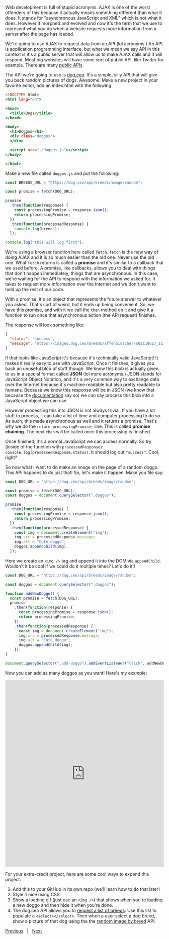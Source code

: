 Web development is full of stupid acronyms. AJAX is one of the worst offenders of this because it actually means something different than what it does. It stands for "asynchronous JavaScript and XML" which is not what it does. However it morphed and evolved and now it's the term that we use to represent what you do when a website requests more information from a server after the page has loaded.

We're going to use AJAX to request data from an API (lol acronyms.) An API is application programming interface, but what we mean we say API in this context is it's a public server that will allow us to make AJAX calls and it will respond. Most big websites will have some sort of public API, like Twitter for example. There are many [public APIs][api].

The API we're going to use is [dog.ceo][dog]. It's a simple, silly API that will give you back random pictures of dogs. Awesome. Make a new project in your favorite editor, add an index.html with the following:

```htm
<!DOCTYPE html>
<html lang="en">

<head>
  <title>Dogs</title>
</head>

<body>
  <h1>Doggos</h1>
  <div class="doggos">
  </div>

  <script src="./doggos.js"></script>
</body>

</html>
```

Make a new file called `doggos.js` and put the following:

```js
const BREEDS_URL = "https://dog.ceo/api/breeds/image/random";

const promise = fetch(DOG_URL);

promise
  .then(function(response) {
    const processingPromise = response.json();
    return processingPromise;
  })
  .then(function(processedResponse) {
    console.log(breeds);
  });

console.log("this will log first");
```

We're using a browser function here called `fetch`. `fetch` is the new way of doing AJAX and it is so much easier than the old one. Never use the old one. What `fetch` returns is called a **promise** and it's similar to a callback that we used before. A promise, like callbacks, allows you to deal with things that don't happen immediately, things that are asynchronous. In this case, we're waiting for the API to respond with the information we asked for. It takes to request more information over the Internet and we don't want to hold up the rest of our code.

With a promise, it's an object that represents the future answer to whatever you asked. That's sort of weird, but it ends up being convenient. So, we have this promise, and with it we call the `then` method on it and give it a function to run once that asynchronous action (the API request) finishes.

The response will look something like:

```json
{
  "status": "success",
  "message": "https://images.dog.ceo/breeds/affenpinscher/n02110627_11783.jpg"
}
```

If that looks like JavaScript it's because it's technically valid JavaScript! It makes it really easy to use with JavaScript. Once it finishes, it gives you back an unuseful blob of stuff though. We know this blob is actually given to us in a special format called **JSON** (lol more acronyms.) JSON stands for JavaScript Object Notation, and it's a very common way to exchange data over the Internet because it's machine readable but also pretty readable to humans. Because we know this response will be in JSON (we know that because the [documentation][docs] say so) we can say process this blob into a JavaScript object we can use.

However processing this into JSON is not always trivial. If you have a lot stuff to process, it can take a lot of time and computer processing to do so. As such, this made asynchronous as well and it returns a promise. That's why we do the `return processingPromise;` line. This is called **promise chaining**. The next `then` will be called once this processing is finished.

Once finished, it's a normal JavaScript we can access normally. So try (inside of the function with `processedResponse`): `console.log(processedResponse.status)`. It should log out `"success"`. Cool, right?

So now what I want to do make an image on the page of a random doggo. This API happens to do just that! So, let's make it happen. Make you file say:

```js
const DOG_URL = "https://dog.ceo/api/breeds/image/random";

const promise = fetch(DOG_URL);
const doggos = document.querySelector(".doggos");

promise
  .then(function(response) {
    const processingPromise = response.json();
    return processingPromise;
  })
  .then(function(processedResponse) {
    const img = document.createElement("img");
    img.src = processedResponse.message;
    img.alt = "Cute doggo";
    doggos.appendChild(img);
  });
```

Here we create an `<img />` tag and append it into the DOM via `appendChild`. Wouldn't it be cool if we could do it multiple times? Let's do it!!

```js
const DOG_URL = "https://dog.ceo/api/breeds/image/random";

const doggos = document.querySelector(".doggos");

function addNewDoggo() {
  const promise = fetch(DOG_URL);
  promise
    .then(function(response) {
      const processingPromise = response.json();
      return processingPromise;
    })
    .then(function(processedResponse) {
      const img = document.createElement("img");
      img.src = processedResponse.message;
      img.alt = "Cute doggo";
      doggos.appendChild(img);
    });
}

document.querySelector(".add-doggo").addEventListener("click", addNewDoggo);
```

Now you can add as many doggos as you want! Here's my example:

<iframe class="doggos" height="595" width="100%" title="Doggos" src="https://frontendmasters.github.io/bootcamp/doggos/doggos.html" frameborder="no" allowtransparency="true"></iframe>

<!-- <iframe class="doggos" height="595" title="Doggos" src="../doggos/doggos.html" frameborder="no" allowtransparency="true"></iframe> -->

For your extra-credit project, here are some cool ways to expand this project:

1. Add this to your GitHub in its own repo (we'll learn how to do that later)
1. Style it nice using CSS.
1. Show a loading gif (just use an `<img />`) that shows when you're loading a new doggo and then hide it when you're done.
1. The dog.ceo API allows you to [request a list of breeds][breeds]. Use this list to populate a `<select></select>`. Then when a user select a dog breed, show a picture of that dog using the the [random image by breed][pic] API.


[Previous](./15-interactive.md) &nbsp; | &nbsp; [Next](./17-dogs.md)


[dog]: https://dog.ceo/dog-api/
[api]: https://github.com/toddmotto/public-apis
[breeds]: https://dog.ceo/dog-api/documentation/
[docs]: https://dog.ceo/dog-api/documentation/random
[pic]: https://dog.ceo/dog-api/documentation/breed
